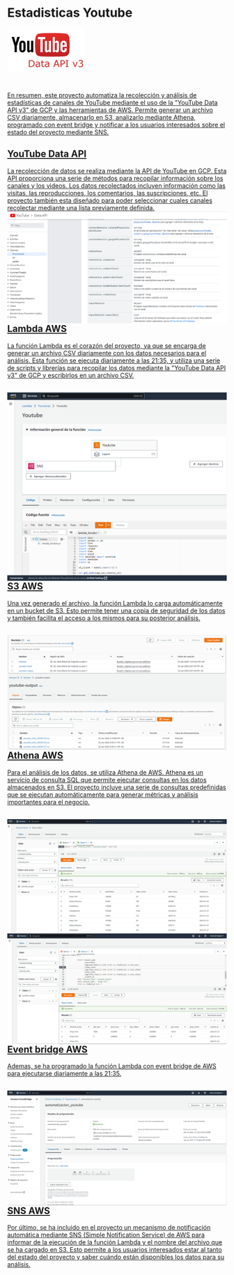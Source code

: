# Estadisticas Youtube

<a href='https://developers.google.com/youtube/v3'><img align='center' alt="Data api v3" src="https://raw.githubusercontent.com/BonfantiMatias/Youtube_Stats/main/assets/youtube.png" height='100px'/>

<br/>

En resumen, este proyecto automatiza la recolección y análisis de estadísticas de canales de YouTube mediante el uso de la "YouTube Data API v3" de GCP y las herramientas de AWS. Permite generar un archivo CSV diariamente, almacenarlo en S3, analizarlo mediante Athena, programado con event bridge y notificar a los usuarios interesados sobre el estado del proyecto mediante SNS.


## YouTube Data API

La recolección de datos se realiza mediante la API de YouTube en GCP. Esta API proporciona una serie de métodos para recopilar información sobre los canales y los videos. Los datos recolectados incluyen información como las visitas, las reproducciones, los comentarios, las suscripciones, etc. El proyecto también esta diseñado para poder seleccionar cuales canales recolectar mediante una lista previamente definida.
<br/>
<img align='left' alt="Api" src="https://raw.githubusercontent.com/BonfantiMatias/Youtube_Stats/main/assets/Api.png"/>
<br/>



## Lambda AWS

La función Lambda es el corazón del proyecto, ya que se encarga de generar un archivo CSV diariamente con los datos necesarios para el análisis. Esta función se ejecuta diariamente a las 21:35, y utiliza una serie de scripts y librerías para recopilar los datos mediante la "YouTube Data API v3" de GCP y escribirlos en un archivo CSV. 

<br/>
<img align='left' alt="Lambda" src="https://github.com/BonfantiMatias/Youtube_Stats/blob/main/assets/lambda.png?raw=true"/>
<br/>



## S3 AWS

Una vez generado el archivo, la función Lambda lo carga automáticamente en un bucket de S3. Esto permite tener una copia de seguridad de los datos y también facilita el acceso a los mismos para su posterior análisis.

<br/>
<img align='left' alt="s31" src="https://github.com/BonfantiMatias/Youtube_Stats/blob/main/assets/S3-1.png?raw=true"/>
<br/>
<br/>
<img align='left' alt="s32" src="https://github.com/BonfantiMatias/Youtube_Stats/blob/main/assets/S3-2.png?raw=true"/>
<br/>

## Athena AWS

Para el análisis de los datos, se utiliza Athena de AWS. Athena es un servicio de consulta SQL que permite ejecutar consultas en los datos almacenados en S3. El proyecto incluye una serie de consultas predefinidas que se ejecutan automáticamente para generar métricas y análisis importantes para el negocio.

<br/>
<img align='left' alt="Athena1" src="https://github.com/BonfantiMatias/Youtube_Stats/blob/main/assets/Athena-1.png?raw=true"/>
<br/>
<br/>
<img align='left' alt="Athena2" src="https://github.com/BonfantiMatias/Youtube_Stats/blob/main/assets/Athena-2.png?raw=true"/>
<br/>




## Event bridge AWS

Ademas, se ha programado la función Lambda con event bridge de AWS para ejecutarse diariamente a las 21:35.

<br/>
<img align='left' alt="Event" src="https://github.com/BonfantiMatias/Youtube_Stats/blob/main/assets/Event.png?raw=true"/>
<br/>


## SNS AWS
Por último, se ha incluido en el proyecto un mecanismo de notificación automática mediante SNS (Simple Notification Service) de AWS para informar de la ejecución de la función Lambda y el nombre del archivo que se ha cargado en S3. Esto permite a los usuarios interesados estar al tanto del estado del proyecto y saber cuándo están disponibles los datos para su análisis.

